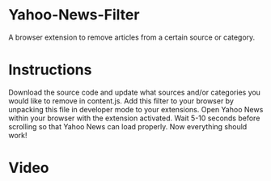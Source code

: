 # Yahoo-News-Filter
A browser extension to remove articles from a certain source or category.

# Instructions
Download the source code and update what sources and/or categories you would like to remove in content.js. Add this filter to your browser by unpacking this file in developer mode to your extensions. Open Yahoo News within your browser with the extension activated. Wait 5-10 seconds before scrolling so that Yahoo News can load properly. Now everything should work!

# Video